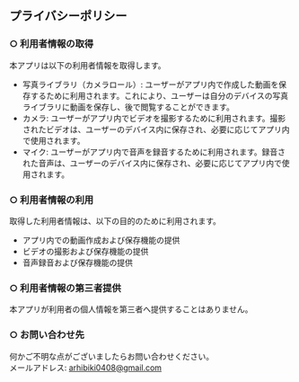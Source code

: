 ## プライバシーポリシー

### ○ 利用者情報の取得
本アプリは以下の利用者情報を取得します。

- 写真ライブラリ（カメラロール）: ユーザーがアプリ内で作成した動画を保存するために利用されます。これにより、ユーザーは自分のデバイスの写真ライブラリに動画を保存し、後で閲覧することができます。
- カメラ: ユーザーがアプリ内でビデオを撮影するために利用されます。撮影されたビデオは、ユーザーのデバイス内に保存され、必要に応じてアプリ内で使用されます。
- マイク: ユーザーがアプリ内で音声を録音するために利用されます。録音された音声は、ユーザーのデバイス内に保存され、必要に応じてアプリ内で使用されます。

### ○ 利用者情報の利用
取得した利用者情報は、以下の目的のために利用されます。

- アプリ内での動画作成および保存機能の提供
- ビデオの撮影および保存機能の提供
- 音声録音および保存機能の提供

### ○ 利用者情報の第三者提供
本アプリが利用者の個人情報を第三者へ提供することはありません。

### ○ お問い合わせ先
何かご不明な点がございましたらお問い合わせください。  
メールアドレス: arhibiki0408@gmail.com

